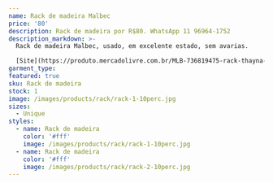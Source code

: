 ```yaml
---
name: Rack de madeira Malbec
price: '80'
description: Rack de madeira por R$80. WhatsApp 11 96964-1752
description_markdown: >-
  Rack de madeira Malbec, usado, em excelente estado, sem avarias.

  [Site](https://produto.mercadolivre.com.br/MLB-736819475-rack-thayna-plus-para-tvs-ate-32-malbec-e-preto-somopar-_JM)
garment_type:
featured: true
sku: Rack de madeira
stock: 1
image: /images/products/rack/rack-1-10perc.jpg
sizes:
  - Unique
styles:
  - name: Rack de madeira
    color: '#fff'
    image: /images/products/rack/rack-1-10perc.jpg
  - name: Rack de madeira
    color: '#fff'
    image: /images/products/rack/rack-2-10perc.jpg    
---
```

